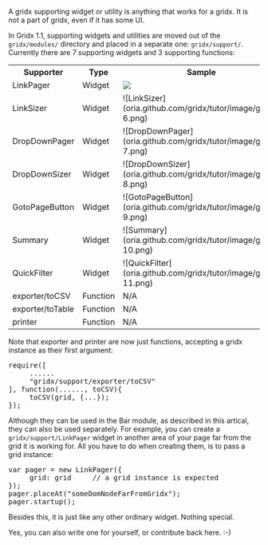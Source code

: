 A gridx supporting widget or utility is anything that works for a gridx. It is not a part of gridx, even if it has some UI. 

In Gridx 1.1, supporting widgets and utilities are moved out of the `gridx/modules/` directory and placed in a separate one: `gridx/support/`. Currently there are 7 supporting widgets and 3 supporting functions:

<table>
<tr><th>Supporter</th><th>Type</th><th>Sample</th></tr>
<tr><td>LinkPager</td><td>Widget</td><td><img src="http://oria.github.com/gridx/tutor/image/gridx-5.png" /></td></tr>
<tr><td>LinkSizer</td><td>Widget</td><td>![LinkSizer](oria.github.com/gridx/tutor/image/gridx-6.png)</td></tr>
<tr><td>DropDownPager</td><td>Widget</td><td>![DropDownPager](oria.github.com/gridx/tutor/image/gridx-7.png)</td></tr>
<tr><td>DropDownSizer</td><td>Widget</td><td>![DropDownSizer](oria.github.com/gridx/tutor/image/gridx-8.png)</td></tr>
<tr><td>GotoPageButton</td><td>Widget</td><td>![GotoPageButton](oria.github.com/gridx/tutor/image/gridx-9.png)</td></tr>
<tr><td>Summary</td><td>Widget</td><td>![Summary](oria.github.com/gridx/tutor/image/gridx-10.png)</td></tr>
<tr><td>QuickFilter</td><td>Widget</td><td>![QuickFilter](oria.github.com/gridx/tutor/image/gridx-11.png)</td></tr>
<tr><td>exporter/toCSV</td><td>Function</td><td>N/A</td></tr>
<tr><td>exporter/toTable</td><td>Function</td><td>N/A</td></tr>
<tr><td>printer</td><td>Function</td><td>N/A</td></tr>
</table>

Note that exporter and printer are now just functions, accepting a gridx instance as their first argument:

<pre>
require([
     ......
     "gridx/support/exporter/toCSV"
], function(......, toCSV){
     toCSV(grid, {...});
});
</pre>

Although they can be used in the Bar module, as described in this artical, they can also be used separately. For example, you can create a `gridx/support/LinkPager` widget in another area of your page far from the grid it is working for. All you have to do when creating them, is to pass a grid instance:

<pre>
var pager = new LinkPager({
     grid: grid     // a grid instance is expected
});
pager.placeAt("someDomNodeFarFromGridx");
pager.startup();
</pre>

Besides this, it is just like any other ordinary widget. Nothing special.<br/>

Yes, you can also write one for yourself, or contribute back here. :-)